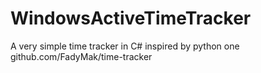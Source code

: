 # WindowsActiveTimeTracker
A very simple time tracker in C# inspired by python one github.com/FadyMak/time-tracker
